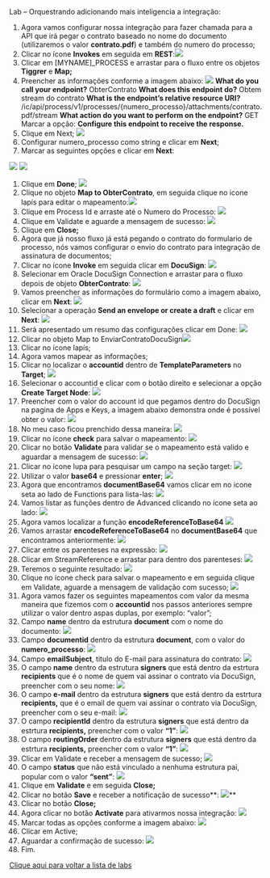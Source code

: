 ﻿Lab – Orquestrando adicionando mais inteligencia a integração:

1. Agora vamos configurar nossa integração para fazer chamada para a API que irá pegar o contrato baseado no nome do documento (utilizaremos o valor **contrato.pdf**) e também do numero do processo;
1. Clicar no ícone **Invokes** em seguida em **REST**:![](Aspose.Words.0b0669fc-878c-4392-885d-82ed15e5626e.001.png)
1. Clicar em [MYNAME]\_PROCESS e arrastar para o fluxo entre os objetos **Tiggrer** e **Map;**
1. Preencher as informações conforme a imagem abaixo:
   ![](Aspose.Words.0b0669fc-878c-4392-885d-82ed15e5626e.002.png)
   **What do you call your endpoint?** ObterContrato
   **What does this endpoint do?** Obtem stream do contrato
   **What is the endpoint’s relative resource URI?** /ic/api/process/v1/processes/{numero\_processo}/attachments/contrato.pdf/stream
   **What action  do you want to perform on the endpoint?** GET
   Marcar a opção: **Configure this endpoint to receive the response.**
1. Clique em Next;
   ![](Aspose.Words.0b0669fc-878c-4392-885d-82ed15e5626e.003.png)
1. Configurar numero\_processo como string e clicar em **Next**;
1. Marcar as seguintes opções e clicar em **Next**:

![](Aspose.Words.0b0669fc-878c-4392-885d-82ed15e5626e.004.png)
![](Aspose.Words.0b0669fc-878c-4392-885d-82ed15e5626e.005.png)

1. Clique em **Done**;
   ![](Aspose.Words.0b0669fc-878c-4392-885d-82ed15e5626e.006.png)
1. Clique no objeto **Map to ObterContrato**, em seguida clique no icone lapís para editar o mapeamento:![](Aspose.Words.0b0669fc-878c-4392-885d-82ed15e5626e.007.png)
1. Clique em Process Id e arraste até o Numero do Processo:
   ![](Aspose.Words.0b0669fc-878c-4392-885d-82ed15e5626e.008.png)
1. Clique em Validate e aguarde a mensagem de sucesso:
   ![](Aspose.Words.0b0669fc-878c-4392-885d-82ed15e5626e.009.png)
1. Clique em **Close;**
1. Agora que já nosso fluxo já está pegando o contrato do formulario de processo, nós vamos configurar o envio do contrato para integração de assinatura de documentos;
1. Clicar no ícone **Invoke** em seguida clicar em **DocuSign**:
   ![](Aspose.Words.0b0669fc-878c-4392-885d-82ed15e5626e.010.png)
1. Selecionar em Oracle DocuSign Connection e arrastar para o fluxo depois de objeto **ObterContrato**:
   ![](Aspose.Words.0b0669fc-878c-4392-885d-82ed15e5626e.011.png)
1. Vamos preencher as informações do formulário como a imagem abaixo, clicar em **Next**:
   ![](Aspose.Words.0b0669fc-878c-4392-885d-82ed15e5626e.012.png)
1. Selecionar a operação **Send an envelope or create a draft** e clicar em **Next**:
   ![](Aspose.Words.0b0669fc-878c-4392-885d-82ed15e5626e.013.png)
1. Será apresentado um resumo das configurações clicar em Done:
   ![](Aspose.Words.0b0669fc-878c-4392-885d-82ed15e5626e.014.png)
1. Clicar no objeto Map to EnviarContratoDocuSign![](Aspose.Words.0b0669fc-878c-4392-885d-82ed15e5626e.015.png)
1. Clicar no ícone lapís;
1. Agora vamos mapear as informações;
1. Clicar no localizar o **accountid** dentro de **TemplateParameters** no **Target**;
   ![](Aspose.Words.0b0669fc-878c-4392-885d-82ed15e5626e.016.png)
1. Selecionar o accountid e clicar com o botão direito e selecionar a opção **Create Target Node**:
   ![](Aspose.Words.0b0669fc-878c-4392-885d-82ed15e5626e.017.png) 
1. Preencher com o valor do account id que pegamos dentro do DocuSign na pagina de Apps e Keys, a imagem abaixo demonstra onde é possível obter o valor:
   ![](Aspose.Words.0b0669fc-878c-4392-885d-82ed15e5626e.018.png)
1. No meu caso ficou prenchido dessa maneira:
   ![](Aspose.Words.0b0669fc-878c-4392-885d-82ed15e5626e.019.png)
1. Clicar no ícone **check** para salvar o mapeamento:
   ![](Aspose.Words.0b0669fc-878c-4392-885d-82ed15e5626e.020.png)
1. Clicar no botão **Validate** para validar se o mapeamento está valido e aguardar a mensagem de sucesso:
   ![](Aspose.Words.0b0669fc-878c-4392-885d-82ed15e5626e.021.png)
1. Clicar no ícone lupa para pesquisar um campo na seção target:
   ![](Aspose.Words.0b0669fc-878c-4392-885d-82ed15e5626e.022.png)
1. Utilizar o valor **base64** e pressionar **enter**;
   ![](Aspose.Words.0b0669fc-878c-4392-885d-82ed15e5626e.023.png)
1. Agora que encontramos **documentBase64** vamos clicar em no icone seta ao lado de Functions para lista-las:
   ![](Aspose.Words.0b0669fc-878c-4392-885d-82ed15e5626e.024.png)
1. Vamos listar as funções dentro de Advanced clicando no ícone seta ao lado:
   ![](Aspose.Words.0b0669fc-878c-4392-885d-82ed15e5626e.025.png)
1. Agora vamos localizar a função **encodeReferenceToBase64**
   ![](Aspose.Words.0b0669fc-878c-4392-885d-82ed15e5626e.026.png)
1. Vamos arrastar **encodeReferenceToBase64** no **documentBase64** que encontramos anteriormente:
   ![](Aspose.Words.0b0669fc-878c-4392-885d-82ed15e5626e.027.png)
1. Clicar entre os parenteses na expressão:
   ![](Aspose.Words.0b0669fc-878c-4392-885d-82ed15e5626e.028.png)
1. Clicar em StreamReference e arrastar para dentro dos parenteses:
   ![](Aspose.Words.0b0669fc-878c-4392-885d-82ed15e5626e.029.png)
1. Teremos o seguinte resultado:
   ![](Aspose.Words.0b0669fc-878c-4392-885d-82ed15e5626e.030.png)
1. Clique no ícone check para salvar o mapeamento e em seguida clique em Validate, aguarde a mensagem de validação com sucesso;
   ![](Aspose.Words.0b0669fc-878c-4392-885d-82ed15e5626e.031.png)
1. Agora vamos fazer os seguintes mapeamentos com valor da mesma maneira que fizemos com o **accountid** nos passos anteriores sempre utilizar o valor dentro aspas duplas, por exemplo: “valor”;
1. Campo **name** dentro da estrutura **document** com o nome do documento:
   ![](Aspose.Words.0b0669fc-878c-4392-885d-82ed15e5626e.032.png)
1. Campo **documentid** dentro da estrutura **document**, com o valor do **numero\_processo**:
   ![](Aspose.Words.0b0669fc-878c-4392-885d-82ed15e5626e.027.png)
1. Campo **emailSubject**, titulo do E-mail para assinatura do contrato:
   ![](Aspose.Words.0b0669fc-878c-4392-885d-82ed15e5626e.033.png)
1. O campo **name** dentro da estrutura **signers** que está dentro da estrtura **recipients** que é o nome de quem vai assinar o contrato via DocuSign, preencher com o seu nome:
   ![](Aspose.Words.0b0669fc-878c-4392-885d-82ed15e5626e.033.png)
1. O campo **e-mail** dentro da estrutura **signers** que está dentro da estrtura **recipients,** que é o email de quem vai assinar o contrato via DocuSign, preencher com o seu e-mail:
   ![](Aspose.Words.0b0669fc-878c-4392-885d-82ed15e5626e.034.png)
1. O campo **recipientId** dentro da estrutura **signers** que está dentro da estrtura **recipients,** preencher com o valor **“1”**:
   ![](Aspose.Words.0b0669fc-878c-4392-885d-82ed15e5626e.035.png)
1. O campo **routingOrder** dentro da estrutura **signers** que está dentro da estrtura **recipients,** preencher com o valor **“1”**:
   ![](Aspose.Words.0b0669fc-878c-4392-885d-82ed15e5626e.036.png)
1. Clicar em Validate e receber a mensagem de sucesso;
   ![](Aspose.Words.0b0669fc-878c-4392-885d-82ed15e5626e.037.png)
1. O campo **status** que não está vinculado a nenhuma estrutura pai, popular com o valor **“sent”**:
   ![](Aspose.Words.0b0669fc-878c-4392-885d-82ed15e5626e.032.png)
1. Clique em **Validate** e em seguida **Close;**
1. Clicar no botão **Save** e receber a notificação de sucesso**:
   ![](Aspose.Words.0b0669fc-878c-4392-885d-82ed15e5626e.038.png)**
1. Clicar no botão **Close;**
1. Agora clicar no botão **Activate** para ativarmos nossa integração:
   ![](Aspose.Words.0b0669fc-878c-4392-885d-82ed15e5626e.039.png)
1. Marcar todas as opções conforme a imagem abaixo:
   ![](Aspose.Words.0b0669fc-878c-4392-885d-82ed15e5626e.040.png)
1. Clicar em Active;
1. Aguardar a confirmação de sucesso:
   ![](Aspose.Words.0b0669fc-878c-4392-885d-82ed15e5626e.041.png)
1. Fim.


[Clique aqui para voltar a lista de labs](https://github.com/vhakamine/OIC_HANDS_ON/blob/main/README.md)
